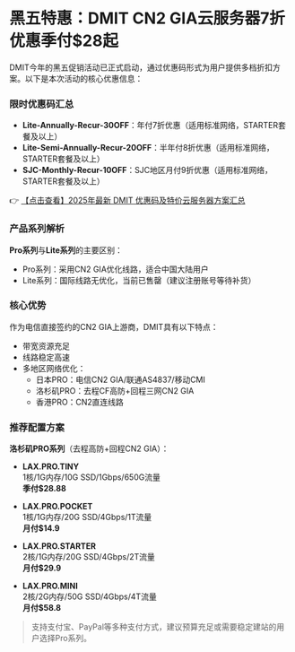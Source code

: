 # 黑五特惠：DMIT CN2 GIA云服务器7折优惠季付$28起

DMIT今年的黑五促销活动已正式启动，通过优惠码形式为用户提供多档折扣方案。以下是本次活动的核心优惠信息：

### 限时优惠码汇总
- **Lite-Annually-Recur-30OFF**：年付7折优惠（适用标准网络，STARTER套餐及以上）
- **Lite-Semi-Annually-Recur-20OFF**：半年付8折优惠（适用标准网络，STARTER套餐及以上）  
- **SJC-Monthly-Recur-10OFF**：SJC地区月付9折优惠（适用标准网络，STARTER套餐及以上）

👉 [【点击查看】2025年最新 DMIT 优惠码及特价云服务器方案汇总](https://bit.ly/dmit_coupon)

### 产品系列解析
**Pro系列**与**Lite系列**的主要区别：
- Pro系列：采用CN2 GIA优化线路，适合中国大陆用户
- Lite系列：国际线路无优化，当前已售罄（建议注册账号等待补货）

### 核心优势
作为电信直接签约的CN2 GIA上游商，DMIT具有以下特点：
- 带宽资源充足
- 线路稳定高速
- 多地区网络优化：
  - 日本PRO：电信CN2 GIA/联通AS4837/移动CMI
  - 洛杉矶PRO：去程CF高防+回程三网CN2 GIA
  - 香港PRO：CN2直连线路

### 推荐配置方案
**洛杉矶PRO系列**（去程高防+回程CN2 GIA）：
- **LAX.PRO.TINY**  
  1核/1G内存/10G SSD/1Gbps/650G流量  
  **季付$28.88**
  
- **LAX.PRO.POCKET**  
  1核/1G内存/20G SSD/4Gbps/1T流量  
  **月付$14.9**

- **LAX.PRO.STARTER**  
  2核/1G内存/20G SSD/4Gbps/2T流量  
  **月付$29.9**

- **LAX.PRO.MINI**  
  2核/2G内存/50G SSD/4Gbps/4T流量  
  **月付$58.8**

> 支持支付宝、PayPal等多种支付方式，建议预算充足或需要稳定建站的用户选择Pro系列。